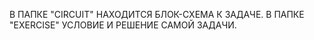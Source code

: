 В ПАПКЕ "CIRCUIT" НАХОДИТСЯ БЛОК-СХЕМА К ЗАДАЧЕ.
В ПАПКЕ "EXERCISE" УСЛОВИЕ И РЕШЕНИЕ САМОЙ ЗАДАЧИ.
